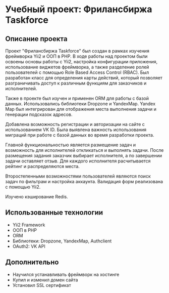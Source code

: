 # Учебный проект: Фрилансбиржа Taskforce

## Описание проекта

Проект "Фрилансбиржа Taskforce" был создан в рамках изучения фреймворка Yii2 и ООП в PHP. В ходе работы над проектом были освоены основы работы с Yii2, настройка конфигурации приложения, использование виджетов фреймворка, а также разделение ролей пользователей с помощью Role Based Access Control (RBAC). Был разработан класс для определения карты действий, который позволяет разграничивать доступ к различным функциям для заказчиков и исполнителей.

Также в проекте был изучен и применен ORM для работы с базой данных. Использовались библиотеки Dropzone и YandexMap. Yandex Map был интегрирован для отображения места выполнения задачи и генерации подсказок адресов.

Добавлена возможность регистрации и авторизации на сайте с использованием VK ID. Была выявлена важность использования миграций при работе с базой данных во время разработки проекта.

Главной функциональностью является размещение задач и возможность для исполнителей откликаться и выполнять задачи. После размещения задания заказчик выбирает исполнителя, а по завершении задачи оставляет отзыв. Для каждого исполнителя расчитывается рейтинг и распределяются места.

Второстепенными возможностями пользователей являются поиск задач по фильтрам и настройка аккаунта. Валидация форм реализована с помощью Yii2.

Изучено кэширование Redis.

## Использованные технологии

- Yii2 Framework
- ООП в PHP
- ORM
- Библиотеки: Dropzone, YandexMap, Authclient
- OAuth2: VK API

## Дополнительно

- Научился устанавливать фреймворк на хостинге
- Купил и изменил домен сайта
- Установил SSL сертификат
